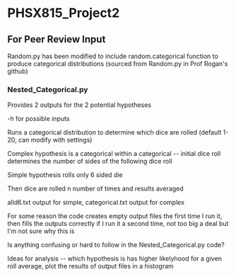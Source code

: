 # PHSX815_Project2

## For Peer Review Input

Random.py has been modified to include random.categorical function to produce categorical distributions (sourced from Random.py in Prof Rogan's github)

### Nested_Categorical.py

Provides 2 outputs for the 2 potential hypotheses

-h for possible inputs

Runs a categorical distribution to determine which dice are rolled (default 1-20, can modify with settings)

Complex hypothesis is a categorical within a categorical -- initial dice roll determines the number of sides of the following dice roll

Simple hypothesis rolls only 6 sided die

Then dice are rolled n number of times and results averaged

alld6.txt output for simple, categorical.txt output for complex

For some reason the code creates empty output files the first time I run it, then fills the outputs correctly if I run it a second time, not too big a deal but I'm not sure why this is

Is anything confusing or hard to follow in the Nested_Categorical.py code?

Ideas for analysis -- which hypothesis is has higher likelyhood for a given roll average, plot the results of output files in a histogram
